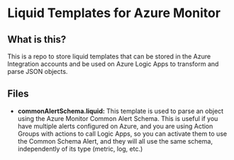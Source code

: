 # Liquid Templates for Azure Monitor

## What is this?
This is a repo to store liquid templates that can be stored in the Azure Integration accounts and be used on Azure Logic Apps to transform and parse JSON objects.

## Files
- **commonAlertSchema.liquid:** This template is used to parse an object using the Azure Monitor Common Alert Schema. This is useful if you have multiple alerts configured on Azure, and you are using Action Groups with actions to call Logic Apps, so you can activate them to use the Common Schema Alert, and they will all use the same schema, independently of its type (metric, log, etc.)



